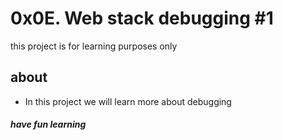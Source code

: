 # 0x0E. Web stack debugging #1
this project is for learning purposes only
## about
* In this project we will learn more about debugging
##### have fun learning
